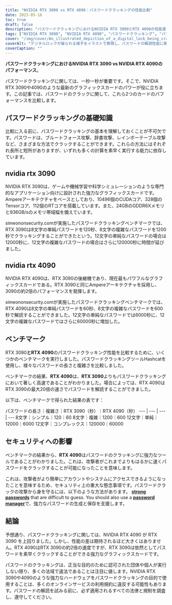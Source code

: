 ```yaml
---
title: "NVIDIA RTX 3090 vs RTX 4090：パスワードクラッキングの性能比較"
date: 2023-05-16
toc: true
draft: false
description: "パスワードクラッキングにおけるNVIDIA RTX 3090とRTX 4090の性能差を発見し、セキュリティへの影響と保護対策を浮き彫りにしています。"
tags: ["NVIDIA RTX 3090", "NVIDIA RTX 4090", "パスワードクラッキング", "パフォーマンス", "セキュリティ", "パスワード保護", "サイバーセキュリティ", "ベンチマーク", "GPU", "パスワードマネージャ", "ごうせいパスワード", "二要素認証", "官制", "シーサ", "GDPR", "データ機密保護", "ハードウェア比較", "パスワードセキュリティ", "グラフィックカード", "パスワード強度"]
cover: "/img/cover/An_illustrated_depiction_of_a_digital_lock_being_cracked.png"
coverAlt: "デジタルロックが破られる様子をイラストで表現し、パスワードの解読性能に関する記事の内容を象徴しています。"
coverCaption: ""
---
```


**パスワードクラッキングにおけるNVIDIA RTX 3090 vs NVIDIA RTX 4090のパフォーマンス**。

パスワードクラッキングに関しては、一秒一秒が重要です。そこで、NVIDIA RTX 3090や4090のような最新のグラフィックスカードのパワーが役に立ちます。この記事では、パスワードのクラックに関して、これら2つのカードのパフォーマンスを比較します。

## パスワードクラッキングの基礎知識

比較に入る前に、パスワードクラッキングの基本を理解しておくことが不可欠です。パスワードは、ブルートフォース攻撃、辞書攻撃、レインボーテーブル攻撃など、さまざまな方法でクラックすることができます。これらの方法にはそれぞれ長所と短所がありますが、いずれも多くの計算を素早く実行する能力に依存しています。

## nvidia rtx 3090

NVIDIA RTX 3090は、ゲームや機械学習や科学シミュレーションのような専門的なアプリケーション向けに設計された強力なグラフィックスカードです。Ampereアーキテクチャをベースとしており、10496個のCUDAコア、328個のTensorコア、112個のRTコアを搭載しています。また、24GBのGDDR6Xメモリと936GB/sのメモリ帯域幅を備えています。

simeononsecurity.comが実施したパスワードクラッキングベンチマークでは、RTX 3090は8文字の単純パスワードを120秒、8文字の複雑なパスワードを1200秒でクラッキングすることができたという。12文字の単純なパスワードの場合は12000秒に、12文字の複雑なパスワードの場合はさらに120000秒に時間が延びました。

## nvidia rtx 4090

NVIDIA RTX 4090は、RTX 3090の後継機であり、現在最もパワフルなグラフィックスカードである。RTX 3090と同じAmpereアーキテクチャを採用し、3090の約2倍のパフォーマンスを発揮します。

simeononsecurity.comが実施したパスワードクラッキングベンチマークでは、RTX 4090は8文字の単純パスワードを60秒、8文字の複雑なパスワードを600秒で解読することができました。12文字の単純なパスワードでは6000秒に、12文字の複雑なパスワードではさらに60000秒に増加した。

## ベンチマーク

RTX 3090**とRTX 4090**のパスワードクラッキング性能を比較するために、いくつかのベンチマークを実行しました。パスワードクラッキングツールHashcatを使用し、様々なパスワードの長さと複雑さを比較しました。

ベンチマークの結果、**RTX 4090**は、**RTX 3090**よりもパスワードクラッキングにおいて著しく高速であることがわかりました。場合によっては、RTX 4090はRTX 3090の最大20倍の速さでパスワードを解読することができました。

以下は、ベンチマークで得られた結果の表です：

パスワードの長さ｜複雑さ｜RTX 3090（秒）｜RTX 4090（秒）
--- | --- | --- | ---
8文字｜シンプル｜120｜60
8文字｜複雑｜1200｜600
12文字｜単純｜12000｜6000
12文字｜コンプレックス｜120000｜60000

## セキュリティへの影響

ベンチマークの結果から、**RTX 4090**はパスワードのクラッキングに強力なツールであることがわかりました。これは、攻撃者がこれまでよりもはるかに速くパスワードをクラックすることが可能になったことを意味します。

これは、攻撃者がより簡単にアカウントやシステムにアクセスできるようになったことを意味するため、セキュリティ上の重大な懸念事項です。パスワードクラックの攻撃から身を守るには、以下のような方法があります。 [**strong passwords**](https://simeononsecurity.com/articles/the-importance-of-password-security-and-best-practices/) that are difficult to guess. You should also use a [**password manager**](https://simeononsecurity.com/articles/bitwarden-and-keepassxc-vs-the-rest/)で、強力なパスワードの生成と保存を支援します。

## 結論

予想通り、パスワードクラッキングに関しては、NVIDIA RTX 4090 が RTX 3090 を上回りました。しかし、性能の差は期待されるほど大きくはありません。RTX 4090はRTX 3090の約2倍の速度ですが、RTX 3090は依然としてパスワードを素早くクラックすることができる強力なグラフィックスカードです。

パスワードのクラッキングは、正当な目的のために認可された団体や個人が実行しない限り、多くの法域で違法であることは注目に値します。NVIDIA RTX 3090や4090のような強力なハードウェアをパスワードクラッキングの目的で使用することは、多くのオンラインサービスの利用規約に違反する可能性もあります。パスワードの解読を試みる前に、必ず適用されるすべての法律と規制を調査し、遵守してください。